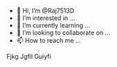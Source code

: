 - 👋 Hi, I’m @Raj7513D
- 👀 I’m interested in ...
- 🌱 I’m currently learning ...
- 💞️ I’m looking to collaborate on ...
- 📫 How to reach me ...

<!---
Raj7513D/Raj7513D is a ✨ special ✨ repository because its `README.md` (this file) appears on your GitHub profile.
You can click the Preview link to take a look at your changes.
--->
Fjkg
Jgfil
Guiyfi
